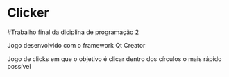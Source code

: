 # Clicker

#Trabalho final da diciplina de programação 2

Jogo desenvolvido com o framework Qt Creator

Jogo de clicks em que o objetivo é clicar dentro dos
círculos o mais rápido possível

